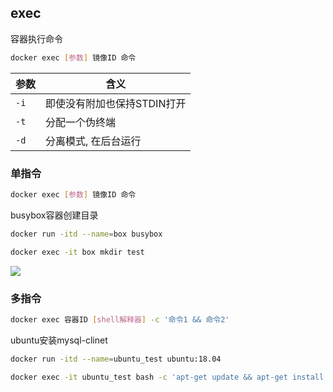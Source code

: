 <!--
 * @Description: 
 * @Version: 1.0
 * @Author: DaLao
 * @Email: dalao@xxx.com
 * @Date: 2022-01-12 04:30:33
 * @LastEditors: dalao
 * @LastEditTime: 2022-04-03 19:54:15
-->


## exec

容器执行命令

```sh
docker exec [参数] 镜像ID 命令
```

| 参数 | 含义                        |
| ---- | --------------------------- |
| `-i` | 即使没有附加也保持STDIN打开 |
| `-t` | 分配一个伪终端              |
| `-d` | 分离模式, 在后台运行        |



### 单指令

```sh
docker exec [参数] 镜像ID 命令
```

busybox容器创建目录

```sh
docker run -itd --name=box busybox 

docker exec -it box mkdir test
```
![](https://cdn.hurra.ltd/img/20220112043735.png)



### 多指令

```sh
docker exec 容器ID [shell解释器] -c '命令1 && 命令2'
```

ubuntu安装mysql-clinet

```sh
docker run -itd --name=ubuntu_test ubuntu:18.04

docker exec -it ubuntu_test bash -c 'apt-get update && apt-get install -y mysql-client'
```
